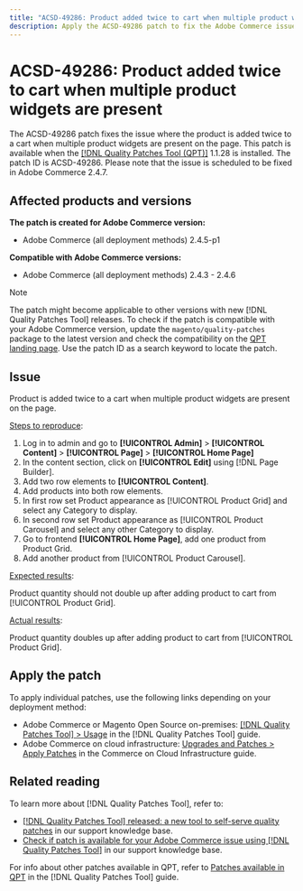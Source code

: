 ```yaml
---
title: "ACSD-49286: Product added twice to cart when multiple product widgets are present"
description: Apply the ACSD-49286 patch to fix the Adobe Commerce issue where the product is added twice to a cart when multiple product widgets are present on the page.
---
```

# ACSD-49286: Product added twice to cart when multiple product widgets are present

The ACSD-49286 patch fixes the issue where the product is added twice to a cart when multiple product widgets are present on the page. This patch is available when the [[!DNL Quality Patches Tool (QPT)]](/help/announcements/adobe-commerce-announcements/magento-quality-patches-released-new-tool-to-self-serve-quality-patches.md) 1.1.28 is installed. The patch ID is ACSD-49286. Please note that the issue is scheduled to be fixed in Adobe Commerce 2.4.7.

## Affected products and versions

**The patch is created for Adobe Commerce version:**

* Adobe Commerce (all deployment methods) 2.4.5-p1

**Compatible with Adobe Commerce versions:**

* Adobe Commerce (all deployment methods) 2.4.3 - 2.4.6

>[!NOTE]
>
>The patch might become applicable to other versions with new [!DNL Quality Patches Tool] releases. To check if the patch is compatible with your Adobe Commerce version, update the `magento/quality-patches` package to the latest version and check the compatibility on the [QPT landing page](https://experienceleague.adobe.com/tools/commerce-quality-patches/index.html). Use the patch ID as a search keyword to locate the patch.

## Issue

Product is added twice to a cart when multiple product widgets are present on the page.

<u>Steps to reproduce</u>:

1. Log in to admin and go to **[!UICONTROL Admin]** > **[!UICONTROL Content]** > **[!UICONTROL Page]** > **[!UICONTROL Home Page]**
1. In the content section, click on **[!UICONTROL Edit]** using [!DNL Page Builder].
1. Add two row elements to **[!UICONTROL Content]**.
1. Add products into both row elements.
1. In first row set Product appearance as [!UICONTROL Product Grid] and select any Category to display.
1. In second row set Product appearance as [!UICONTROL Product Carousel] and select any other Category to display.
1. Go to frontend **[!UICONTROL Home Page]**, add one product from Product Grid.
1. Add another product from [!UICONTROL Product Carousel].

<u>Expected results</u>:

Product quantity should not double up after adding product to cart from [!UICONTROL Product Grid].

<u>Actual results</u>:

Product quantity doubles up after adding product to cart from [!UICONTROL Product Grid].

## Apply the patch

To apply individual patches, use the following links depending on your deployment method:

* Adobe Commerce or Magento Open Source on-premises: [[!DNL Quality Patches Tool] > Usage](https://experienceleague.adobe.com/docs/commerce-operations/tools/quality-patches-tool/usage.html) in the [!DNL Quality Patches Tool] guide.
* Adobe Commerce on cloud infrastructure: [Upgrades and Patches > Apply Patches](https://experienceleague.adobe.com/docs/commerce-cloud-service/user-guide/develop/upgrade/apply-patches.html) in the Commerce on Cloud Infrastructure guide. 

## Related reading

To learn more about [!DNL Quality Patches Tool], refer to:

* [[!DNL Quality Patches Tool] released: a new tool to self-serve quality patches](/help/announcements/adobe-commerce-announcements/magento-quality-patches-released-new-tool-to-self-serve-quality-patches.md) in our support knowledge base.
* [Check if patch is available for your Adobe Commerce issue using [!DNL Quality Patches Tool]](/help/support-tools/patches-available-in-qpt-tool/check-patch-for-magento-issue-with-magento-quality-patches.md) in our support knowledge base.

For info about other patches available in QPT, refer to [Patches available in QPT](https://experienceleague.adobe.com/tools/commerce-quality-patches/index.html) in the [!DNL Quality Patches Tool] guide.